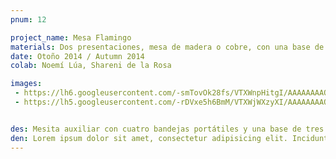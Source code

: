 ```yaml
---
pnum: 12

project_name: Mesa Flamingo 
materials: Dos presentaciones, mesa de madera o cobre, con una base de acero con acabado cromado.
date: Otoño 2014 / Autumn 2014
colab: Noemí Lúa, Shareni de la Rosa

images:
 - https://lh6.googleusercontent.com/-smTovOk28fs/VTXWnpHitgI/AAAAAAAAQj0/G5rJs9m8f3g/w711-h533-no/supercalidad1.jpg
 - https://lh5.googleusercontent.com/-rDVxe5h6BmM/VTXWjWXzyXI/AAAAAAAAQjg/Ccm8cZPf5NI/w435-h533-no/444.jpg


des: Mesita auxiliar con cuatro bandejas portátiles y una base de tres patas. Las bandejas cuentan con un orificio que permite apilar sobre la base las bandejas, y al utilizar la bandeja de forma portátil es posible colocar un vaso en el orificio. Cuenta con un espacio en uno de los laterales para colocar objetos y te permite trabajar más cómodamente sobre la superficie.
den: Lorem ipsum dolor sit amet, consectetur adipisicing elit. Incidunt, iusto molestiae possimus sint dignissimos! Laudantium, dolore, vel, sint, labore optio perferendis illo dolorum similique soluta eum cupiditate assumenda consequatur maiores.
---
```



